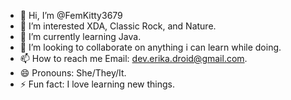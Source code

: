 - 👋 Hi, I’m @FemKitty3679
- 👀 I’m interested XDA, Classic Rock, and Nature.
- 🌱 I’m currently learning Java.
- 💞️ I’m looking to collaborate on anything i can learn while doing.
- 📫 How to reach me Email: dev.erika.droid@gmail.com.
- 😄 Pronouns: She/They/It.
- ⚡ Fun fact: I love learning new things.

<!---
FemKitty3679/FemKitty3679 is a ✨ special ✨ repository because its `README.md` (this file) appears on your GitHub profile.
You can click the Preview link to take a look at your changes.
--->

